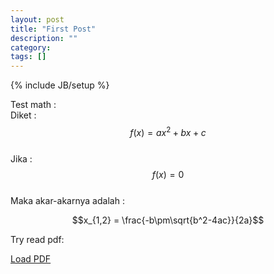 ```yaml
---
layout: post
title: "First Post"
description: ""
category: 
tags: []
---
```

{% include JB/setup %}

Test math :  
Diket : $$f(x)=ax^2+bx+c$$  
Jika : $$f(x)=0$$  
Maka akar-akarnya adalah :

$$x_{1,2} = \frac{-b\pm\sqrt{b^2-4ac}}{2a}$$

Try read pdf:

<a class="btn btn-default" href="{{ HOME_PATH }}pdfjs/web/viewer.html?file=assets/tugas-5.pdf" target="_blank">Load PDF</a>
